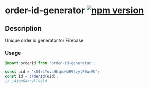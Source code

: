 # order-id-generator [![npm version](https://img.shields.io/npm/v/order-id-generator.svg?style=flat)](https://www.npmjs.com/package/order-id-generator)

## Description
Unique order id generator for Firebase

### Usage

```js
import orderId from 'order-id-generator';

const uid = 'x84zLYuvLHhlpoHbR93vytP0wsVU';
const id = orderId(uid);
// j4jqp04zryllvyld
```
